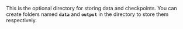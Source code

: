 This is the optional directory for storing data and checkpoints. You can create folders named **`data`** and **`output`** in the directory to store them respectively.
